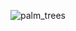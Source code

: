 
<!--
**Alexander-JKing/Alexander-JKing** is a ✨ _special_ ✨ repository because its `README.md` (this file) appears on your GitHub profile.

Here are some ideas to get you started:

- 🔭 I’m currently working on ...
- 🌱 I’m currently learning ...
- 👯 I’m looking to collaborate on ...
- 🤔 I’m looking for help with ...
- 💬 Ask me about ...
- 📫 How to reach me: ...
- 😄 Pronouns: ...
- ⚡ Fun fact: ...
-->

![palm_trees](https://github.com/Alexander-JKing/Alexander-JKing/assets/94008705/14b3cf5d-9e57-4569-b266-cd077a8bffb0)
